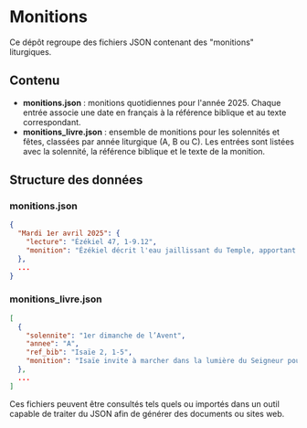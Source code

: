 # Monitions

Ce dépôt regroupe des fichiers JSON contenant des "monitions" liturgiques.

## Contenu

- **monitions.json** : monitions quotidiennes pour l'année 2025. Chaque entrée associe une date en français à la référence biblique et au texte correspondant.
- **monitions_livre.json** : ensemble de monitions pour les solennités et fêtes, classées par année liturgique (A, B ou C). Les entrées sont listées avec la solennité, la référence biblique et le texte de la monition.

## Structure des données

### monitions.json
```json
{
  "Mardi 1er avril 2025": {
    "lecture": "Ézékiel 47, 1-9.12",
    "monition": "Ézékiel décrit l'eau jaillissant du Temple, apportant vie et fertilité partout où elle s'écoule."
  },
  ...
}
```

### monitions_livre.json
```json
[
  {
    "solennite": "1er dimanche de l’Avent",
    "annee": "A",
    "ref_bib": "Isaïe 2, 1-5",
    "monition": "Isaïe invite à marcher dans la lumière du Seigneur pour accueillir la paix entre les nations."
  },
  ...
]
```

Ces fichiers peuvent être consultés tels quels ou importés dans un outil capable de traiter du JSON afin de générer des documents ou sites web.
